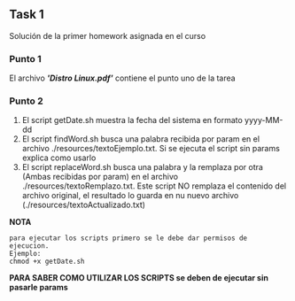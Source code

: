 ## **Task 1**

Solución de la primer homework asignada en el curso

### **Punto 1**

El archivo **_'Distro Linux.pdf'_** contiene el punto uno de la tarea

### **Punto 2**

1. El script getDate.sh muestra la fecha del sistema en formato yyyy-MM-dd
2. El script findWord.sh busca una palabra recibida por param en el archivo ./resources/textoEjemplo.txt. Si se ejecuta el script sin params explica como usarlo
3. El script replaceWord.sh busca una palabra y la remplaza por otra (Ambas recibidas por param) en el archivo ./resources/textoRemplazo.txt. Este script NO remplaza el contenido del archivo original, el resultado lo guarda en nu nuevo archivo (./resources/textoActualizado.txt)

**NOTA**
```
para ejecutar los scripts primero se le debe dar permisos de ejecucion.
Ejemplo:
chmod +x getDate.sh
```

**PARA SABER COMO UTILIZAR LOS SCRIPTS se deben de ejecutar sin pasarle params**



[1]: https://github.com/jlarrayoz/endava_devops/tree/main/task1
